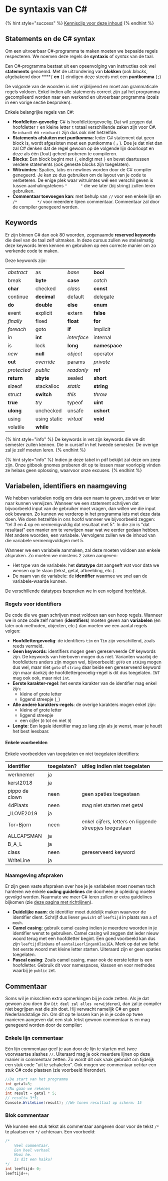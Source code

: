 # De syntaxis van C\#

{% hint style="success" %}
[Kennisclip voor deze inhoud](https://ap.cloud.panopto.eu/Panopto/Pages/Viewer.aspx?id=b318b7fa-fa9e-427c-81c8-acdd00a45b3d)
{% endhint %}

## Statements en de C\# syntax

Om een uitvoerbaar C\#-programma te maken moeten we bepaalde regels respecteren. We noemen deze regels de **syntaxis** of _syntax_ van de taal.

Een C\#-programma bestaat uit een opeenvolging van instructies ook wel **statements** genoemd. Met de uitzondering van **blokken** \(ook _blocks_, afgebakend door ****`{` **en** `}`\) eindigen deze steeds met een **puntkomma** \(**`;`**\)

De volgorde van de woorden is niet vrijblijvend en moet aan grammaticale regels voldoen. Enkel indien alle statements correct zijn zal het programma gecompileerd worden naar een werkend en uitvoerbaar programma \(zoals in een vorige sectie besproken\).

Enkele belangrijke regels van C\#:

* **Hoofdletter-gevoelig**: C\# is hoofdlettergevoelig. Dat wil zeggen dat hoofdletter `T` en kleine letter `t` totaal verschillende zaken zijn voor C\#. `Reinhardt` en `reinhardt` zijn dus ook niet hetzelfde.
* **Statements afsluiten met puntkomma**: Ieder C\# statement dat geen block is, wordt afgesloten moet een puntkomma \( **`;`** \). Doe je dat niet dan zal C\# denken dat de regel gewoon op de volgende lijn doorloopt en deze als één \(fout\) geheel proberen te compileren.
* **Blocks:** Een block begint met `{`, eindigt met `}` en bevat daartussen verdere statements \(ook geneste blocks zijn toegelaten\).
* **Witruimtes**: Spaties, tabs en newlines worden door de C\# compiler genegeerd. Je kan ze dus gebruiken om de layout van je code te verbeteren. De enige plek waar witruimtes wél een verschil geven is tussen aanhalingstekens `"      "` die we later \(bij string\) zullen leren gebruiken.
* **Commentaar toevoegen kan**: met behulp van `//` voor een enkele lijn en `/*         */` voor meerdere lijnen commentaar. Commentaar zal door de compiler genegeerd worden.

## Keywords

Er zijn binnen C\# dan ook 80 woorden, zogenaamde **reserved keywords** die deel van de taal zelf uitmaken. In deze cursus zullen we stelselmatig deze keywords leren kennen en gebruiken op een correcte manier om zo werkende code te maken.

Deze keywords zijn:

|  |  |  |  |
| :--- | :--- | :--- | :--- |
| _abstract_ | as | _base_ | **bool** |
| break | **byte** | **case** | _catch_ |
| **char** | checked | _class_ | **const** |
| continue | **decimal** | default | delegate |
| **do** | **double** | **else** | **enum** |
| event | explicit | extern | **false** |
| _finally_ | fixed | **float** | **for** |
| _foreach_ | goto | **if** | implicit |
| _in_ | **int** | _interface_ | internal |
| is | lock | **long** | **namespace** |
| _new_ | **null** | _object_ | operator |
| **out** | _override_ | params | _private_ |
| _protected_ | _public_ | _readonly_ | **ref** |
| **return** | **sbyte** | sealed | **short** |
| sizeof | stackalloc | _static_ | **string** |
| struct | **switch** | _this_ | _throw_ |
| **true** | _try_ | typeof | **uint** |
| **ulong** | unchecked | unsafe | **ushort** |
| using | using static | _virtual_ | **void** |
| volatile | **while** |  |  |

{% hint style="info" %}
De keywords in vet zijn keywords die we dit semester zullen kennen. Die in cursief in het tweede semester. De overige zal je zelf moeten leren.
{% endhint %}

{% hint style="info" %}
Indien je deze tabel in pdf bekijkt zal deze om zeep zijn. Onze gitbook gnomes proberen dit op te lossen maar voorlopig vinden ze helaas geen oplossing, waarvoor onze excuses.
{% endhint %}

## Variabelen, identifiers en naamgeving

We hebben variabelen nodig om data een naam te geven, zodat we er later naar kunnen verwijzen. Wanneer we een statement schrijven dat bijvoorbeeld input van de gebruiker moet vragen, dan willen we die input ook bewaren. Zo kunnen we verderop in het programma iets met deze data doen. We doen hetzelfde in ons hoofd wanneer we bijvoorbeeld zeggen: "tel 3 en 4 op en vermenigvuldig dat resultaat met 5". In die zin is "dat resultaat" een manier om te verwijzen naar wat we eerder gedaan hebben. Met andere woorden, een variabele. Vervolgens zullen we de inhoud van die variabele vermenigvuldigen met 5.

Wanneer we een variabele aanmaken, zal deze moeten voldoen aan enkele afspraken. Zo moeten we minstens 2 zaken aangeven:

* Het type van de variabele: het **datatype**  dat aangeeft wat voor data we wensen op te slaan \(tekst, getal, afbeelding, etc.\).
* De naam van de variabele: de **identifier** waarmee we snel aan de variabele-waarde kunnen.

De verschillende datatypes bespreken we in een volgend [hoofdstuk](1_datatypes.md).

### Regels voor identifiers

De code die we gaan schrijven moet voldoen aan een hoop regels. Wanneer we in onze code zelf namen \(**identifiers**\) moeten geven aan **variabelen** \(en later ook methoden, objecten, etc.\) dan moeten we een aantal regels volgen:

* **Hoofdlettergevoelig**: de identifiers `tim` en `Tim` zijn verschillend, zoals reeds vermeld.
* **Geen keywords**: identifiers mogen geen gereserveerde C\# keywords zijn. De keywords van hierboven mogen dus niet. Varianten waarbij de hoofdletters anders zijn mogen wel, bijvoorbeeld: `gOTO` en `stRINg` mogen dus wel, maar niet `goto` of `string` daar beide een gereserveerd keyword zijn maar dankzij de hoofdlettergevoelig-regel is dit dus toegelaten. `INT` mag ook ook, maar niet `int`.
* **Eerste karakter-regel**: het eerste karakter van de identifier mag enkel zijn:
  * kleine of grote letter
  * liggend streepje \(`_`\)
* **Alle andere karakters-regels**: de overige karakters mogen enkel zijn:
  * kleine of grote letter
  * liggend streepje
  * een cijfer \(`0` tot en met `9`\)
* **Lengte**: Een legale identifier mag zo lang zijn als je wenst, maar je houdt het best leesbaar.

#### Enkele voorbeelden

Enkele voorbeelden van toegelaten en niet toegelaten identifiers:

| identifier | toegelaten? | uitleg indien niet toegelaten |
| :--- | :--- | :--- |
| werknemer | ja |  |
| kerst2018 | ja |  |
| pippo de clown | neen | geen spaties toegestaan |
| 4dPlaats | neen | mag niet starten met getal |
| \_ILOVE2019 | ja |  |
| Tor+Bjorn | neen | enkel cijfers, letters en liggende streepjes toegestaan |
| ALLCAPSMAN | ja |  |
| B\_A\_L | ja |  |
| class | neen | gereserveerd keyword |
| WriteLine | ja |  |

### Naamgeving afspraken

Er zijn geen vaste afspraken over hoe je je variabelen moet noemen toch hanteren we enkele **coding guidelines** die doorheen je opleiding moeten gevolgd worden. Naarmate we meer C\# leren zullen er extra guidelines bijkomen \(zie [deze pagina met richtlijnen](../../inleiding/afsprakencode.md)\).

* **Duidelijke naam**: de identifier moet duidelijk maken waarvoor de identifier dient. Schrijf dus liever `gewicht` of `leeftijd` in plaats van `a` of `meuh`.
* **Camel casing**: gebruik camel casing indien je meerdere woorden in je identifier wenst te gebruiken. Camel casing wil zeggen dat ieder nieuw woord terug met een hoofdletter begint. Een goed voorbeeld kan dus zijn `leeftijdTimDams` of `aantalLeerlingenKlas1EA`. Merk op dat we liefst het eerste woord met kleine letter starten. Uiteraard zijn er geen spaties toegelaten.
* **Pascal casing**: Zoals camel casing, maar ook de eerste letter is een hoofdletter. Gebruik dit voor namespaces, klassen en voor methodes waarbij je `public` zet.

## Commentaar

Soms wil je misschien extra opmerkingen bij je code zetten. Als je dat gewoon zou doen \(bv `Dit deel zal alles verwijderen`\), dan zal je compiler niet begrijpen wat die zin doet. Hij verwacht namelijk C\# en geen Nederlandstalige zin. Om dit op te lossen kan je in je code op twee manieren aangeven dat een stuk tekst gewoon commentaar is en mag genegeerd worden door de compiler:

### Enkele lijn commentaar

Eén lijn commentaar geef je aan door de lijn te starten met twee voorwaartse slashes `//`. Uiteraard mag je ook meerdere lijnen op deze manier in commentaar zetten. Zo wordt dit ook vaak gebruikt om tijdelijk een stuk code "uit te schakelen". Ook mogen we commentaar _achter_ een stuk C\# code plaatsen \(zie voorbeeld hieronder\).

```csharp
//De start van het programma
int getal=3;
//Nu gaan we rekenen
int result = getal * 5;
// result= 3*5;
Console.WriteLine(result); //We tonen resultaat op scherm: 15
```

### Blok commentaar

We kunnen een stuk tekst als commentaar aangeven door voor de tekst `/*` te plaatsen en `*/` achteraan. Een voorbeeld:

```csharp
/*
    Veel commentaar.
    Een heel verhaal
    Mooi he.
    Is dit een haiku?
*/
int leeftijd= 0;
leeftijd++;
```

